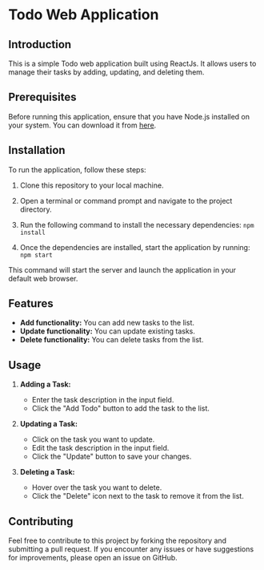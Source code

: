 # Todo Web Application

## Introduction

This is a simple Todo web application built using ReactJs. It allows users to manage their tasks by adding, updating, and deleting them.

## Prerequisites

Before running this application, ensure that you have Node.js installed on your system. You can download it from [here](https://nodejs.org/).

## Installation

To run the application, follow these steps:

1. Clone this repository to your local machine.
2. Open a terminal or command prompt and navigate to the project directory.
3. Run the following command to install the necessary dependencies:
   `npm install`

4. Once the dependencies are installed, start the application by running:
   `npm start`

This command will start the server and launch the application in your default web browser.

## Features

- **Add functionality:** You can add new tasks to the list.
- **Update functionality:** You can update existing tasks.
- **Delete functionality:** You can delete tasks from the list.

## Usage

1. **Adding a Task:**

   - Enter the task description in the input field.
   - Click the "Add Todo" button to add the task to the list.

2. **Updating a Task:**

   - Click on the task you want to update.
   - Edit the task description in the input field.
   - Click the "Update" button to save your changes.

3. **Deleting a Task:**
   - Hover over the task you want to delete.
   - Click the "Delete" icon next to the task to remove it from the list.

## Contributing

Feel free to contribute to this project by forking the repository and submitting a pull request. If you encounter any issues or have suggestions for improvements, please open an issue on GitHub.

```

```
